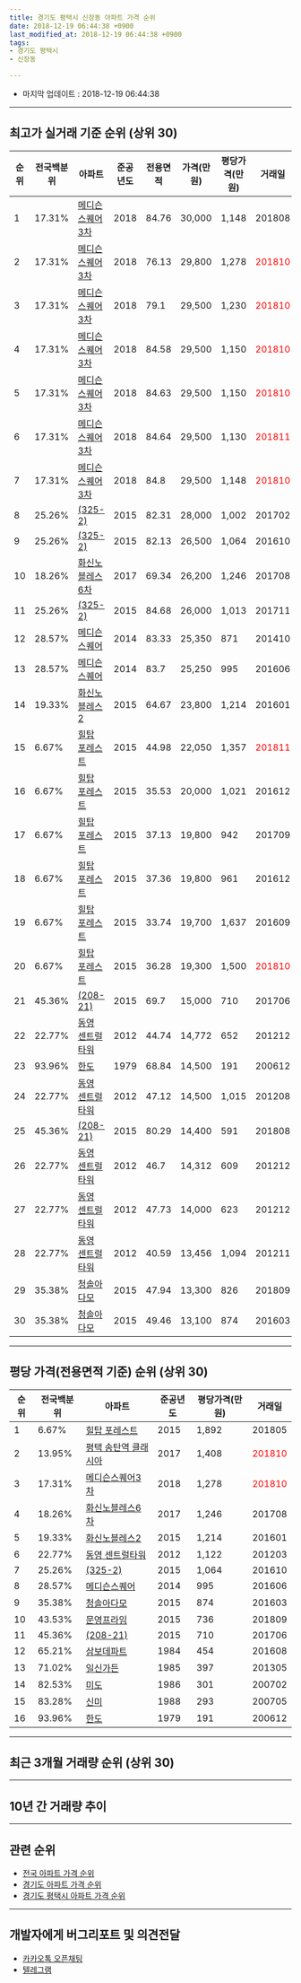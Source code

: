 ```yaml
---
title: 경기도 평택시 신장동 아파트 가격 순위
date: 2018-12-19 06:44:38 +0900
last_modified_at: 2018-12-19 06:44:38 +0900
tags:
- 경기도 평택시
- 신장동

---
```


* 마지막 업데이트 : 2018-12-19 06:44:38

---

## 최고가 실거래 기준 순위 (상위 30)


|순위|전국백분위|아파트|준공년도|전용면적|가격(만원)|평당가격(만원)|거래일|
|---|---|---|---|---|---|---|---|
|1|17.31%|[메디슨스퀘어3차](https://search.naver.com/search.naver?query=%EA%B2%BD%EA%B8%B0%EB%8F%84+%ED%8F%89%ED%83%9D%EC%8B%9C+%EC%8B%A0%EC%9E%A5%EB%8F%99+%EB%A9%94%EB%94%94%EC%8A%A8%EC%8A%A4%ED%80%98%EC%96%B43%EC%B0%A8)|2018|84.76|30,000|1,148|201808|
|2|17.31%|[메디슨스퀘어3차](https://search.naver.com/search.naver?query=%EA%B2%BD%EA%B8%B0%EB%8F%84+%ED%8F%89%ED%83%9D%EC%8B%9C+%EC%8B%A0%EC%9E%A5%EB%8F%99+%EB%A9%94%EB%94%94%EC%8A%A8%EC%8A%A4%ED%80%98%EC%96%B43%EC%B0%A8)|2018|76.13|29,800|1,278|<span style="color:red">201810</span>|
|3|17.31%|[메디슨스퀘어3차](https://search.naver.com/search.naver?query=%EA%B2%BD%EA%B8%B0%EB%8F%84+%ED%8F%89%ED%83%9D%EC%8B%9C+%EC%8B%A0%EC%9E%A5%EB%8F%99+%EB%A9%94%EB%94%94%EC%8A%A8%EC%8A%A4%ED%80%98%EC%96%B43%EC%B0%A8)|2018|79.1|29,500|1,230|<span style="color:red">201810</span>|
|4|17.31%|[메디슨스퀘어3차](https://search.naver.com/search.naver?query=%EA%B2%BD%EA%B8%B0%EB%8F%84+%ED%8F%89%ED%83%9D%EC%8B%9C+%EC%8B%A0%EC%9E%A5%EB%8F%99+%EB%A9%94%EB%94%94%EC%8A%A8%EC%8A%A4%ED%80%98%EC%96%B43%EC%B0%A8)|2018|84.58|29,500|1,150|<span style="color:red">201810</span>|
|5|17.31%|[메디슨스퀘어3차](https://search.naver.com/search.naver?query=%EA%B2%BD%EA%B8%B0%EB%8F%84+%ED%8F%89%ED%83%9D%EC%8B%9C+%EC%8B%A0%EC%9E%A5%EB%8F%99+%EB%A9%94%EB%94%94%EC%8A%A8%EC%8A%A4%ED%80%98%EC%96%B43%EC%B0%A8)|2018|84.63|29,500|1,150|<span style="color:red">201810</span>|
|6|17.31%|[메디슨스퀘어3차](https://search.naver.com/search.naver?query=%EA%B2%BD%EA%B8%B0%EB%8F%84+%ED%8F%89%ED%83%9D%EC%8B%9C+%EC%8B%A0%EC%9E%A5%EB%8F%99+%EB%A9%94%EB%94%94%EC%8A%A8%EC%8A%A4%ED%80%98%EC%96%B43%EC%B0%A8)|2018|84.64|29,500|1,130|<span style="color:red">201811</span>|
|7|17.31%|[메디슨스퀘어3차](https://search.naver.com/search.naver?query=%EA%B2%BD%EA%B8%B0%EB%8F%84+%ED%8F%89%ED%83%9D%EC%8B%9C+%EC%8B%A0%EC%9E%A5%EB%8F%99+%EB%A9%94%EB%94%94%EC%8A%A8%EC%8A%A4%ED%80%98%EC%96%B43%EC%B0%A8)|2018|84.8|29,500|1,148|<span style="color:red">201810</span>|
|8|25.26%|[(325-2)](https://search.naver.com/search.naver?query=%EA%B2%BD%EA%B8%B0%EB%8F%84+%ED%8F%89%ED%83%9D%EC%8B%9C+%EC%8B%A0%EC%9E%A5%EB%8F%99+%28325-2%29)|2015|82.31|28,000|1,002|201702|
|9|25.26%|[(325-2)](https://search.naver.com/search.naver?query=%EA%B2%BD%EA%B8%B0%EB%8F%84+%ED%8F%89%ED%83%9D%EC%8B%9C+%EC%8B%A0%EC%9E%A5%EB%8F%99+%28325-2%29)|2015|82.13|26,500|1,064|201610|
|10|18.26%|[화신노블레스6차](https://search.naver.com/search.naver?query=%EA%B2%BD%EA%B8%B0%EB%8F%84+%ED%8F%89%ED%83%9D%EC%8B%9C+%EC%8B%A0%EC%9E%A5%EB%8F%99+%ED%99%94%EC%8B%A0%EB%85%B8%EB%B8%94%EB%A0%88%EC%8A%A46%EC%B0%A8)|2017|69.34|26,200|1,246|201708|
|11|25.26%|[(325-2)](https://search.naver.com/search.naver?query=%EA%B2%BD%EA%B8%B0%EB%8F%84+%ED%8F%89%ED%83%9D%EC%8B%9C+%EC%8B%A0%EC%9E%A5%EB%8F%99+%28325-2%29)|2015|84.68|26,000|1,013|201711|
|12|28.57%|[메디슨스퀘어](https://search.naver.com/search.naver?query=%EA%B2%BD%EA%B8%B0%EB%8F%84+%ED%8F%89%ED%83%9D%EC%8B%9C+%EC%8B%A0%EC%9E%A5%EB%8F%99+%EB%A9%94%EB%94%94%EC%8A%A8%EC%8A%A4%ED%80%98%EC%96%B4)|2014|83.33|25,350|871|201410|
|13|28.57%|[메디슨스퀘어](https://search.naver.com/search.naver?query=%EA%B2%BD%EA%B8%B0%EB%8F%84+%ED%8F%89%ED%83%9D%EC%8B%9C+%EC%8B%A0%EC%9E%A5%EB%8F%99+%EB%A9%94%EB%94%94%EC%8A%A8%EC%8A%A4%ED%80%98%EC%96%B4)|2014|83.7|25,250|995|201606|
|14|19.33%|[화신노블레스2](https://search.naver.com/search.naver?query=%EA%B2%BD%EA%B8%B0%EB%8F%84+%ED%8F%89%ED%83%9D%EC%8B%9C+%EC%8B%A0%EC%9E%A5%EB%8F%99+%ED%99%94%EC%8B%A0%EB%85%B8%EB%B8%94%EB%A0%88%EC%8A%A42)|2015|64.67|23,800|1,214|201601|
|15|6.67%|[힐탑 포레스트](https://search.naver.com/search.naver?query=%EA%B2%BD%EA%B8%B0%EB%8F%84+%ED%8F%89%ED%83%9D%EC%8B%9C+%EC%8B%A0%EC%9E%A5%EB%8F%99+%ED%9E%90%ED%83%91+%ED%8F%AC%EB%A0%88%EC%8A%A4%ED%8A%B8)|2015|44.98|22,050|1,357|<span style="color:red">201811</span>|
|16|6.67%|[힐탑 포레스트](https://search.naver.com/search.naver?query=%EA%B2%BD%EA%B8%B0%EB%8F%84+%ED%8F%89%ED%83%9D%EC%8B%9C+%EC%8B%A0%EC%9E%A5%EB%8F%99+%ED%9E%90%ED%83%91+%ED%8F%AC%EB%A0%88%EC%8A%A4%ED%8A%B8)|2015|35.53|20,000|1,021|201612|
|17|6.67%|[힐탑 포레스트](https://search.naver.com/search.naver?query=%EA%B2%BD%EA%B8%B0%EB%8F%84+%ED%8F%89%ED%83%9D%EC%8B%9C+%EC%8B%A0%EC%9E%A5%EB%8F%99+%ED%9E%90%ED%83%91+%ED%8F%AC%EB%A0%88%EC%8A%A4%ED%8A%B8)|2015|37.13|19,800|942|201709|
|18|6.67%|[힐탑 포레스트](https://search.naver.com/search.naver?query=%EA%B2%BD%EA%B8%B0%EB%8F%84+%ED%8F%89%ED%83%9D%EC%8B%9C+%EC%8B%A0%EC%9E%A5%EB%8F%99+%ED%9E%90%ED%83%91+%ED%8F%AC%EB%A0%88%EC%8A%A4%ED%8A%B8)|2015|37.36|19,800|961|201612|
|19|6.67%|[힐탑 포레스트](https://search.naver.com/search.naver?query=%EA%B2%BD%EA%B8%B0%EB%8F%84+%ED%8F%89%ED%83%9D%EC%8B%9C+%EC%8B%A0%EC%9E%A5%EB%8F%99+%ED%9E%90%ED%83%91+%ED%8F%AC%EB%A0%88%EC%8A%A4%ED%8A%B8)|2015|33.74|19,700|1,637|201609|
|20|6.67%|[힐탑 포레스트](https://search.naver.com/search.naver?query=%EA%B2%BD%EA%B8%B0%EB%8F%84+%ED%8F%89%ED%83%9D%EC%8B%9C+%EC%8B%A0%EC%9E%A5%EB%8F%99+%ED%9E%90%ED%83%91+%ED%8F%AC%EB%A0%88%EC%8A%A4%ED%8A%B8)|2015|36.28|19,300|1,500|<span style="color:red">201810</span>|
|21|45.36%|[(208-21)](https://search.naver.com/search.naver?query=%EA%B2%BD%EA%B8%B0%EB%8F%84+%ED%8F%89%ED%83%9D%EC%8B%9C+%EC%8B%A0%EC%9E%A5%EB%8F%99+%28208-21%29)|2015|69.7|15,000|710|201706|
|22|22.77%|[동영 센트럴타워](https://search.naver.com/search.naver?query=%EA%B2%BD%EA%B8%B0%EB%8F%84+%ED%8F%89%ED%83%9D%EC%8B%9C+%EC%8B%A0%EC%9E%A5%EB%8F%99+%EB%8F%99%EC%98%81+%EC%84%BC%ED%8A%B8%EB%9F%B4%ED%83%80%EC%9B%8C)|2012|44.74|14,772|652|201212|
|23|93.96%|[한도](https://search.naver.com/search.naver?query=%EA%B2%BD%EA%B8%B0%EB%8F%84+%ED%8F%89%ED%83%9D%EC%8B%9C+%EC%8B%A0%EC%9E%A5%EB%8F%99+%ED%95%9C%EB%8F%84)|1979|68.84|14,500|191|200612|
|24|22.77%|[동영 센트럴타워](https://search.naver.com/search.naver?query=%EA%B2%BD%EA%B8%B0%EB%8F%84+%ED%8F%89%ED%83%9D%EC%8B%9C+%EC%8B%A0%EC%9E%A5%EB%8F%99+%EB%8F%99%EC%98%81+%EC%84%BC%ED%8A%B8%EB%9F%B4%ED%83%80%EC%9B%8C)|2012|47.12|14,500|1,015|201208|
|25|45.36%|[(208-21)](https://search.naver.com/search.naver?query=%EA%B2%BD%EA%B8%B0%EB%8F%84+%ED%8F%89%ED%83%9D%EC%8B%9C+%EC%8B%A0%EC%9E%A5%EB%8F%99+%28208-21%29)|2015|80.29|14,400|591|201808|
|26|22.77%|[동영 센트럴타워](https://search.naver.com/search.naver?query=%EA%B2%BD%EA%B8%B0%EB%8F%84+%ED%8F%89%ED%83%9D%EC%8B%9C+%EC%8B%A0%EC%9E%A5%EB%8F%99+%EB%8F%99%EC%98%81+%EC%84%BC%ED%8A%B8%EB%9F%B4%ED%83%80%EC%9B%8C)|2012|46.7|14,312|609|201212|
|27|22.77%|[동영 센트럴타워](https://search.naver.com/search.naver?query=%EA%B2%BD%EA%B8%B0%EB%8F%84+%ED%8F%89%ED%83%9D%EC%8B%9C+%EC%8B%A0%EC%9E%A5%EB%8F%99+%EB%8F%99%EC%98%81+%EC%84%BC%ED%8A%B8%EB%9F%B4%ED%83%80%EC%9B%8C)|2012|47.73|14,000|623|201212|
|28|22.77%|[동영 센트럴타워](https://search.naver.com/search.naver?query=%EA%B2%BD%EA%B8%B0%EB%8F%84+%ED%8F%89%ED%83%9D%EC%8B%9C+%EC%8B%A0%EC%9E%A5%EB%8F%99+%EB%8F%99%EC%98%81+%EC%84%BC%ED%8A%B8%EB%9F%B4%ED%83%80%EC%9B%8C)|2012|40.59|13,456|1,094|201211|
|29|35.38%|[청솔아다모](https://search.naver.com/search.naver?query=%EA%B2%BD%EA%B8%B0%EB%8F%84+%ED%8F%89%ED%83%9D%EC%8B%9C+%EC%8B%A0%EC%9E%A5%EB%8F%99+%EC%B2%AD%EC%86%94%EC%95%84%EB%8B%A4%EB%AA%A8)|2015|47.94|13,300|826|201809|
|30|35.38%|[청솔아다모](https://search.naver.com/search.naver?query=%EA%B2%BD%EA%B8%B0%EB%8F%84+%ED%8F%89%ED%83%9D%EC%8B%9C+%EC%8B%A0%EC%9E%A5%EB%8F%99+%EC%B2%AD%EC%86%94%EC%95%84%EB%8B%A4%EB%AA%A8)|2015|49.46|13,100|874|201603|


---

## 평당 가격(전용면적 기준) 순위 (상위 30)


|순위|전국백분위|아파트|준공년도|평당가격(만원)|거래일|
|---|---|---|---|---|---|
|1|6.67%|[힐탑 포레스트](https://search.naver.com/search.naver?query=%EA%B2%BD%EA%B8%B0%EB%8F%84+%ED%8F%89%ED%83%9D%EC%8B%9C+%EC%8B%A0%EC%9E%A5%EB%8F%99+%ED%9E%90%ED%83%91+%ED%8F%AC%EB%A0%88%EC%8A%A4%ED%8A%B8)|2015|1,892|201805|
|2|13.95%|[평택 송탄역 클래시아](https://search.naver.com/search.naver?query=%EA%B2%BD%EA%B8%B0%EB%8F%84+%ED%8F%89%ED%83%9D%EC%8B%9C+%EC%8B%A0%EC%9E%A5%EB%8F%99+%ED%8F%89%ED%83%9D+%EC%86%A1%ED%83%84%EC%97%AD+%ED%81%B4%EB%9E%98%EC%8B%9C%EC%95%84)|2017|1,408|<span style="color:red">201810</span>|
|3|17.31%|[메디슨스퀘어3차](https://search.naver.com/search.naver?query=%EA%B2%BD%EA%B8%B0%EB%8F%84+%ED%8F%89%ED%83%9D%EC%8B%9C+%EC%8B%A0%EC%9E%A5%EB%8F%99+%EB%A9%94%EB%94%94%EC%8A%A8%EC%8A%A4%ED%80%98%EC%96%B43%EC%B0%A8)|2018|1,278|<span style="color:red">201810</span>|
|4|18.26%|[화신노블레스6차](https://search.naver.com/search.naver?query=%EA%B2%BD%EA%B8%B0%EB%8F%84+%ED%8F%89%ED%83%9D%EC%8B%9C+%EC%8B%A0%EC%9E%A5%EB%8F%99+%ED%99%94%EC%8B%A0%EB%85%B8%EB%B8%94%EB%A0%88%EC%8A%A46%EC%B0%A8)|2017|1,246|201708|
|5|19.33%|[화신노블레스2](https://search.naver.com/search.naver?query=%EA%B2%BD%EA%B8%B0%EB%8F%84+%ED%8F%89%ED%83%9D%EC%8B%9C+%EC%8B%A0%EC%9E%A5%EB%8F%99+%ED%99%94%EC%8B%A0%EB%85%B8%EB%B8%94%EB%A0%88%EC%8A%A42)|2015|1,214|201601|
|6|22.77%|[동영 센트럴타워](https://search.naver.com/search.naver?query=%EA%B2%BD%EA%B8%B0%EB%8F%84+%ED%8F%89%ED%83%9D%EC%8B%9C+%EC%8B%A0%EC%9E%A5%EB%8F%99+%EB%8F%99%EC%98%81+%EC%84%BC%ED%8A%B8%EB%9F%B4%ED%83%80%EC%9B%8C)|2012|1,122|201203|
|7|25.26%|[(325-2)](https://search.naver.com/search.naver?query=%EA%B2%BD%EA%B8%B0%EB%8F%84+%ED%8F%89%ED%83%9D%EC%8B%9C+%EC%8B%A0%EC%9E%A5%EB%8F%99+%28325-2%29)|2015|1,064|201610|
|8|28.57%|[메디슨스퀘어](https://search.naver.com/search.naver?query=%EA%B2%BD%EA%B8%B0%EB%8F%84+%ED%8F%89%ED%83%9D%EC%8B%9C+%EC%8B%A0%EC%9E%A5%EB%8F%99+%EB%A9%94%EB%94%94%EC%8A%A8%EC%8A%A4%ED%80%98%EC%96%B4)|2014|995|201606|
|9|35.38%|[청솔아다모](https://search.naver.com/search.naver?query=%EA%B2%BD%EA%B8%B0%EB%8F%84+%ED%8F%89%ED%83%9D%EC%8B%9C+%EC%8B%A0%EC%9E%A5%EB%8F%99+%EC%B2%AD%EC%86%94%EC%95%84%EB%8B%A4%EB%AA%A8)|2015|874|201603|
|10|43.53%|[문영프라임](https://search.naver.com/search.naver?query=%EA%B2%BD%EA%B8%B0%EB%8F%84+%ED%8F%89%ED%83%9D%EC%8B%9C+%EC%8B%A0%EC%9E%A5%EB%8F%99+%EB%AC%B8%EC%98%81%ED%94%84%EB%9D%BC%EC%9E%84)|2015|736|201809|
|11|45.36%|[(208-21)](https://search.naver.com/search.naver?query=%EA%B2%BD%EA%B8%B0%EB%8F%84+%ED%8F%89%ED%83%9D%EC%8B%9C+%EC%8B%A0%EC%9E%A5%EB%8F%99+%28208-21%29)|2015|710|201706|
|12|65.21%|[삼보데파트](https://search.naver.com/search.naver?query=%EA%B2%BD%EA%B8%B0%EB%8F%84+%ED%8F%89%ED%83%9D%EC%8B%9C+%EC%8B%A0%EC%9E%A5%EB%8F%99+%EC%82%BC%EB%B3%B4%EB%8D%B0%ED%8C%8C%ED%8A%B8)|1984|454|201608|
|13|71.02%|[일신가든](https://search.naver.com/search.naver?query=%EA%B2%BD%EA%B8%B0%EB%8F%84+%ED%8F%89%ED%83%9D%EC%8B%9C+%EC%8B%A0%EC%9E%A5%EB%8F%99+%EC%9D%BC%EC%8B%A0%EA%B0%80%EB%93%A0)|1985|397|201305|
|14|82.53%|[미도](https://search.naver.com/search.naver?query=%EA%B2%BD%EA%B8%B0%EB%8F%84+%ED%8F%89%ED%83%9D%EC%8B%9C+%EC%8B%A0%EC%9E%A5%EB%8F%99+%EB%AF%B8%EB%8F%84)|1986|301|200702|
|15|83.28%|[신미](https://search.naver.com/search.naver?query=%EA%B2%BD%EA%B8%B0%EB%8F%84+%ED%8F%89%ED%83%9D%EC%8B%9C+%EC%8B%A0%EC%9E%A5%EB%8F%99+%EC%8B%A0%EB%AF%B8)|1988|293|200705|
|16|93.96%|[한도](https://search.naver.com/search.naver?query=%EA%B2%BD%EA%B8%B0%EB%8F%84+%ED%8F%89%ED%83%9D%EC%8B%9C+%EC%8B%A0%EC%9E%A5%EB%8F%99+%ED%95%9C%EB%8F%84)|1979|191|200612|


---

## 최근 3개월 거래량 순위 (상위 30)


<div style="width:100%;">
    <canvas id="deal_count_ranking" height="250"></canvas>
</div>


<script>
new Chart(document.getElementById("deal_count_ranking"), {
    type: 'horizontalBar',
    data: {
        labels: ['메디슨스퀘어3차', '힐탑 포레스트', '동영 센트럴타워', '신미', '미도', '평택 송탄역 클래시아'],
        datasets: [{
            label: '실거래 수',
            data: [11, 10, 8, 1, 1, 1],
            borderColor: "rgba(255, 0, 128, 1)",
            backgroundColor: "rgba(255, 0, 128, 0.5)",
            fill: false,
        }]
    },
    options: {
        responsive: true,
        title: {
            display: true,
            text: '최근 3개월 거래량 순위'
        },
        tooltips: {
            mode: 'index',
            intersect: false,
            callbacks: {
                title: function(tooltipItems, data) {
                    return "실거래 수:";
                },
                label: function(tooltipItem, data) {
                    return data.labels[tooltipItem.index] + ": " + tooltipItem.xLabel;
                }
            }
        },
        hover: {
            mode: 'nearest',
            intersect: true
        },
        scales: {
            xAxes: [{
                display: true,
                scaleLabel: {
                    display: true,
                    labelString: '실거래 수'
                },
                ticks: {
                    suggestedMin: 0,
                }
            }],
            yAxes: [{
                display: true,
                ticks: {
                    autoSkip: false,
                    callback: function(value, index, values) {
                        if (value.length > 15)
                            return value.substr(0, 13) + "...";
                        else
                            return value;
                    }
                },
                scaleLabel: {
                    display: false,
                }
            }]
        }
    }
});

</script>


---

## 10년 간 거래량 추이


<div style="width:100%;">
    <canvas id="deal_progress" height="250"></canvas>
</div>

<script>
new Chart(document.getElementById("deal_progress"), {
    type: 'line',
    data: {
        labels: ['200812','200901','200902','200903','200904','200905','200906','200907','200908','200909','200910','200911','200912','201001','201002','201003','201004','201005','201006','201007','201008','201009','201010','201011','201012','201101','201102','201103','201104','201105','201106','201107','201108','201109','201110','201111','201112','201201','201202','201203','201204','201205','201206','201207','201208','201209','201210','201211','201212','201301','201302','201303','201304','201305','201306','201307','201308','201309','201310','201311','201312','201401','201402','201403','201404','201405','201406','201407','201408','201409','201410','201411','201412','201501','201502','201503','201504','201505','201506','201507','201508','201509','201510','201511','201512','201601','201602','201603','201604','201605','201606','201607','201608','201609','201610','201611','201612','201701','201702','201703','201704','201705','201706','201707','201708','201709','201710','201711','201712','201801','201802','201803','201804','201805','201806','201807','201808','201809','201810','201811','201812'],
        datasets: [{
            label: '실거래 수',
            pointRadius: 1,
            data: [1, 0, 0, 2, 2, 1, 1, 3, 5, 3, 2, 1, 0, 0, 1, 3, 2, 3, 2, 2, 0, 2, 1, 0, 1, 1, 1, 0, 1, 3, 2, 1, 1, 2, 0, 0, 0, 1, 6, 14, 6, 10, 2, 6, 6, 3, 6, 18, 13, 3, 0, 1, 6, 4, 1, 2, 1, 2, 0, 0, 2, 2, 1, 1, 1, 0, 4, 2, 2, 0, 3, 2, 1, 0, 3, 1, 7, 8, 3, 2, 4, 5, 13, 11, 4, 2, 2, 4, 2, 1, 1, 4, 2, 7, 4, 6, 10, 1, 4, 2, 4, 4, 4, 2, 5, 3, 5, 4, 5, 3, 1, 3, 3, 2, 1, 0, 3, 2, 27, 4, 1],
            borderColor: "rgba(255, 201, 14, 1)",
            backgroundColor: "rgba(255, 201, 14, 0.5)",
            fill: true,
        }]
    },
    options: {
        responsive: true,
        title: {
            display: true,
            text: '10년간 거래량 추이'
        },
        tooltips: {
            mode: 'index',
            intersect: false,
        },
        hover: {
            mode: 'nearest',
            intersect: true
        },
        scales: {
            xAxes: [{
                display: true,
                scaleLabel: {
                    display: true,
                    labelString: '년/월'
                }
            }],
            yAxes: [{
                display: true,
                ticks: {
                    suggestedMin: 0,
                },
                scaleLabel: {
                    display: true,
                    labelString: '실거래 수'
                }
            }]
        }
    }
});

</script>


---

## 관련 순위

- [전국 아파트 가격 순위](https://inasie.github.io/apt-ranking/전국)
- [경기도 아파트 가격 순위](https://inasie.github.io/apt-ranking/경기도)
- [경기도 평택시 아파트 가격 순위](https://inasie.github.io/apt-ranking/경기도-평택시)


---

## 개발자에게 버그리포트 및 의견전달

- [카카오톡 오픈채팅](https://open.kakao.com/o/gLJUAP4)
- [텔레그램](https://t.me/inasie)

